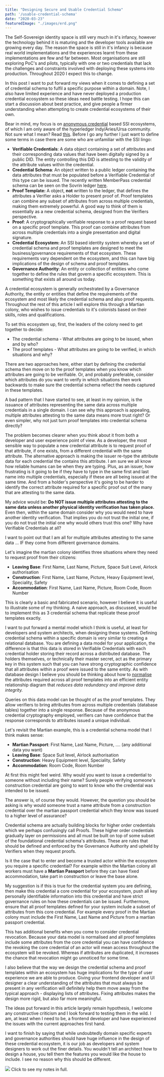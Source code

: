 ```yaml
---
title: "Designing Secure and Usable Credential Schema"
path: '/usable-credential-schema'
date: "2020-03-23"
featuredImage: "./images/erd.png"  
---
```


The Self-Sovereign identity space is still very much in it's infancy, however the technology behind it is maturing and the developer tools available are growing every day. The reason the space is still in it's infancy is because real world implementations and the experiences learnt from these implementations are few and far between. Most organisations are still exploring PoC's and pilots, typically with one or two credentials that lack the challenges and constraints involved with deploying these systems into production. Throughout 2020 I expect this to change.

 In this post I want to put forward my views when it comes to defining a set of credential schema to fulfil a specific purpose within a domain. Note, I also have limited experience and have never deployed a production credential ecosystem so these ideas need battle testing. I hope this can start a discussion about best practice, and give people a firmer understanding when attempting to create credential ecosystems of their own.

Bear in mind, my focus is on [anonymous credential](https://wip-abramson.dev/cl-signatures) based SSI ecosystems, of which I am only aware of the hyperledger Indy/Aries/Ursa community. Not sure what I mean? Read [this](https://github.com/hyperledger/aries-rfcs/tree/master/concepts/0289-toip-stack). Before I go any further I just want to define some terms in case there are some who are unfamiliar with the SSI lingo:

* **Verifiable Credentials**: A data object containing a set of attributes and their corresponding data values that have been digitally signed by a public DID. The entity controlling this DID is attesting to the validity of the attribute values within the credential.
* **Credential Schema**: An object written to a public ledger containing the data attributes that must be populated before a Verifiable Credential of this type can be issued. The recently written MemberPass credential schema  can be seen on the Sovrin ledger [here](https://indyscan.io/tx/sovmain/domain/54177).
* **Proof Template:** A object, **not** written to the ledger, that defines the attributes a Verifier asks a Holder to present proof of. Proof templates can combine any subset of attributes from across multiple credentials, making them extremely powerful. A good way to think of them is essentially as a new credential schema, designed from the Verifiers perspective. 
* **Proof**: A cryptographically verifiable response to a proof request based on a specific proof template. This proof can combine attributes from across multiple credentials into a single presentation and digital signature.
* **Credential Ecosystem:** An SSI based identity system whereby a set of credential schema and proof templates are designed to meet the business/governance requirements of that ecosystem. These requirements vary dependent on the ecosystem, and this can have big implications of the design of schema and proof templates.
* **Governance Authority**: An entity or collection of entities who come together to define the rules that govern a specific ecosystem. This is something that exists all around us today. 

A credential ecosystem is generally orchestrated by a Governance Authority, the entity or entities that define the requirements of the ecosystem and most likely the credential schema and also proof requests. Throughout the rest of this article I will explore this through a Martian colony, who wishes to issue credentials to it's colonists based on their skills, roles and qualifications.

To set this ecosystem up, first, the leaders of the colony need to get together to decide:

* The credential schema - What attributes are going to be issued, when and by who?
* The proof templates - What attributes are going to be verified, in which situations and why?

There are two approaches here, either start by defining the credential schema then move on to the proof templates when you know which attributes are going to be verifiable. Or, and probably preferable, consider which attributes do you want to verify in which situations then work backwards to make sure the credential schema reflect the needs captured in these templates.

A bad pattern that I have started to see, at least in my opinion, is the issuance of attributes representing the same data across multiple credentials in a single domain. I can see why this approach is appealing, multiple attributes attesting to the same data means more trust right? Or even simpler, why not just turn proof templates into credential schema directly?

The problem becomes clearer when you think about it from both a developer and user experience point of view. As a developer, the most sensible way to populate a new credential attribute is to request proof of that attribute, if one exists, from a different credential with the same attribute. The alternative approach is making the issuer re-type the attribute data for each credential the contains this attribute. I am sure we all know how reliable humans can be when they are typing. Plus, as an issuer, how frustrating is it going to be if they have to type in the same first and last name into multiple credentials, especially if these are all being issued at the same time. And from a holder's perspective it's going to be harder to identify the correct attribute required for a specific proof out of the many that are attesting to the same data.

My advice would be: **Do NOT issue multiple attributes attesting to the same data unless another physical identity verification has taken place.** Even then, within the same domain consider why you would need to have another identity verification. That implies you do not trust the initial one, if you do not trust the initial one why would others trust this one? Why have Verifiable Credentials at all?

I want to point out that I am all for multiple attributes attesting to the same data ... IF they come from different governance domains. 

Let's imagine the martian colony identifies three situations where they need to request proof from their citizens:

* **Leaving Base**: First Name, Last Name, Picture, Space Suit Level, Airlock authorisation
* **Construction**: First Name, Last Name, Picture, Heavy Equipment level, Speciality, Safety
* **Accommodation**: First Name, Last Name, Picture, Room Code, Room Number

This is clearly a basic and fabricated scenario, however I believe it is useful to illustrate some of my thinking. A naive approach, as discussed, would be to implement this as 3 credential schema that replicate these proof templates exactly. 

I want to put forward a mental model which I think is useful, at least for developers and system architects, when designing these systems. Defining credential schema within a specific domain is very similar to creating a relational database. You are defining a data model for your application, the difference is that this data is stored in Verifiable Credentials with each credential holder storing their record across a distributed database. The holders themselves, or technically their master secret, act as the primary key in this system such that you can have strong cryptographic confidence that all attributes within a proof were issued to the same entity. As with database design I believe you should be thinking about how to [normalise](https://en.wikipedia.org/wiki/Database_normalization) the attributes required across all proof templates into an efficient entity relationship diagram that *reduces  data redundancy and improve data integrity.*

Queries on this data model can be thought of as the proof templates. They allow verifiers to bring attributes from across multiple credentials (database tables) together into a single response. Because of the anonymous credential cryptography employed, verifiers can have confidence that the response corresponds to attributes issued a unique individual.

Let's revisit the Martian example, this is a credential schema model that I think makes sense:

* **Martian Passport**: First Name, Last Name, Picture, .... (any additional data you want) 
* **Leaving Base**: Space Suit level, Airlock authorisation
* **Construction**: Heavy Equipment level, Speciality, Safety
* **Accommodation**: Room Code, Room Number

At first this might feel weird. Why would you want to issue a credential to someone without including their name? Surely people verifying someone's construction credential are going to want to know who the credential was intended to be issued.

The answer is, of course they would. However, the question you should be asking is why would someone trust a name attribute from a construction credential over the martian passport credential which they know was issued to a higher level of assurance?

Credential schema are actually building blocks for higher order credentials which we perhaps confusingly call Proofs. These higher order credentials gradually layer on permissions and all must be built on top of some subset of the foundational credential schema's attributes. These are rules that should be defined and enforced by the Governance Authority and upheld by Verifiers when they request proofs.

Is it the case that to enter and become a trusted actor within the ecosystem you require a specific credential? For example within the Martian colony all workers must have a **Martian Passport** before they can have fixed accommodation, take part in construction or leave the base alone.

My suggestion is if this is true for the credential system you are defining, then make this credential a core credential for your ecosystem, push all key personally identifiable information into this credential and have strict governance rules on how these credentials can be issued. Furthermore, ensure that all proof templates defined for your system include a subset of attributes from this core credential. For example every proof in the Martian colony must include the First Name, Last Name and Picture from a martian passport credential.

This has additional benefits when you come to consider credential revocation. Because your data model is normalised and all proof templates include some attributes from the core credential you can have confidence the revoking the core credential of an actor will mean access throughout the ecosystem will be revoked. Whereas if attributes are duplicated, it increases the chance that revocation might go unnoticed for some time.

I also believe that the way we design the credential schema and proof templates within an ecosystem has huge implications for the type of user experience we are able to produce. Giving your frontend developer and UI designer a clear understanding of the attributes that must always be present in any verification will definitely help them move away from the typical approach - displaying lists of attributes. Fixing attributes makes the design more rigid, but also far more meaningful.

The ideas put forward in this article largely remain hypothesis, I welcome any constructive criticism and I look forward to testing them in the wild. I am, at least when I need to be, a frontend developer and have experienced the issues with the current approaches first hand.

 I want to finish by saying that while undoubtedly domain specific experts and governance authorities should have huge influence in the design of these credential ecosystem, it is our job as developers and system designers to work out the finer details. You wouldn't tell an architect how to design a house, you tell them the features you would like the house to include. I see no reason why this should be different.
 
 <div className="idea-page">
   <img src="./images/notes.jpg"/>
   Click to see my notes in full.
 </div>
